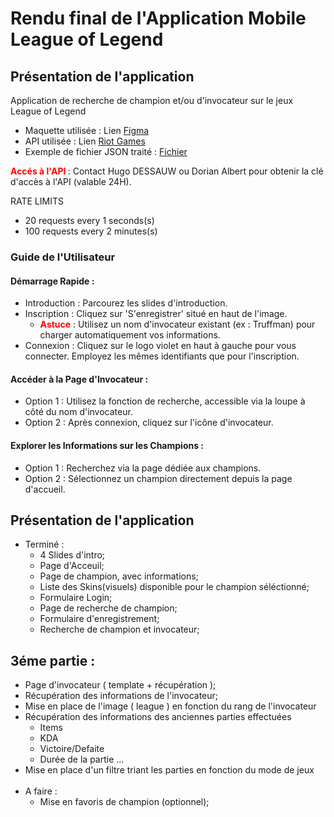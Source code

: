  # Rendu final de l'Application Mobile League of Legend
 
 ## Présentation de l'application

Application de recherche de champion et/ou d'invocateur sur le jeux League of Legend 

 - Maquette utilisée : Lien [Figma](https://www.figma.com/file/J5XS8Q6WwlgZBpy3l2Hx6D/Summoner---LOL-App-(Community)?type=design&node-id=1228-7332&mode=design&t=gBHLeY7O77w1jR0j-0)
 - API utilisée : Lien [Riot Games](https://developer.riotgames.com/apis)
 - Exemple de fichier JSON traité : [Fichier](https://ddragon.leagueoflegends.com/cdn/13.22.1/data/en_US/champion/Aatrox.json)

<b style="color: red;">Accés à l'API </b>: Contact  Hugo DESSAUW ou Dorian Albert pour obtenir la clé d'accès à l'API (valable 24H).

RATE LIMITS
 - 20 requests every 1 seconds(s)
 - 100 requests every 2 minutes(s)

 ### Guide de l'Utilisateur

 #### Démarrage Rapide :

 - Introduction : Parcourez les slides d'introduction.
 - Inscription : Cliquez sur 'S'enregistrer' situé en haut de l'image.
   - <b style="color: red;">Astuce</b> : Utilisez un nom d'invocateur existant (ex : Truffman) pour charger automatiquement vos informations.
 - Connexion : Cliquez sur le logo violet en haut à gauche pour vous connecter. Employez les mêmes identifiants que pour l'inscription.

#### Accéder à la Page d'Invocateur :

 - Option 1 : Utilisez la fonction de recherche, accessible via la loupe à côté du nom d'invocateur.
 - Option 2 : Après connexion, cliquez sur l'icône d'invocateur.

#### Explorer les Informations sur les Champions :

 - Option 1 : Recherchez via la page dédiée aux champions.
 - Option 2 : Sélectionnez un champion directement depuis la page d'accueil.

 ## Présentation de l'application

 - Terminé : 
   - 4 Slides d'intro; 
   - Page d'Acceuil;
   - Page de champion, avec informations; 
   - Liste des Skins(visuels) disponible pour le champion séléctionné;
   - Formulaire Login; 
   - Page de recherche de champion;
   - Formulaire d'enregistrement;
   - Recherche de champion et invocateur;

## 3éme partie : 

   - Page d'invocateur ( template + récupération );
   - Récupération des informations de l'invocateur;
   - Mise en place de l'image ( league ) en fonction du rang de l'invocateur
   - Récupération des informations des anciennes parties effectuées
     - Items
     - KDA
     - Victoire/Defaite
     - Durée de la partie ...
   - Mise en place d'un filtre triant les parties en fonction du mode de jeux
<br><br>
 - A faire : 
   - Mise en favoris de champion (optionnel);
 
